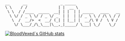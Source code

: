 <!--
**VexedDevv/VexedDevv** is a ✨ _special_ ✨ repository because its `README.md` (this file) appears on your GitHub profile.
Here are some ideas to get you started:
- 🔭 I’m currently working on ...
- 🌱 I’m currently learning ...
- 👯 I’m looking to collaborate on ...
- 🤔 I’m looking for help with ...
- 💬 Ask me about ...
- 📫 How to reach me: ...
- 😄 Pronouns: ...
- ⚡ Fun fact: ...
-->
```
__      __               _ _____                    
\ \    / /              | |  __ \                   
 \ \  / /____  _____  __| | |  | | _____   ____   __
  \ \/ / _ \ \/ / _ \/ _` | |  | |/ _ \ \ / /\ \ / /
   \  /  __/>  <  __/ (_| | |__| |  __/\ V /  \ V / 
    \/ \___/_/\_\___|\__,_|_____/ \___| \_/    \_/ 
```

[![BloodVexed´s GitHub stats](https://github-readme-stats.vercel.app/api?username=bloodvexed)](https://github.com/anuraghazra/github-readme-stats)
